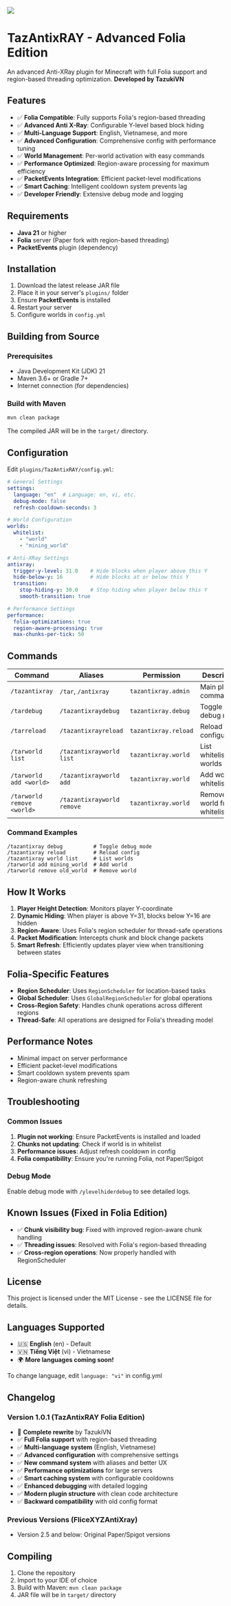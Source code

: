 <a href> <img src="https://raw.githubusercontent.com/TazukiVN/TazAntixRAY/master/minecraft_title.png"> </a>

# TazAntixRAY - Advanced Folia Edition

An advanced Anti-XRay plugin for Minecraft with full Folia support and region-based threading optimization. **Developed by TazukiVN**

## Features

- ✅ **Folia Compatible**: Fully supports Folia's region-based threading
- ✅ **Advanced Anti X-Ray**: Configurable Y-level based block hiding
- ✅ **Multi-Language Support**: English, Vietnamese, and more
- ✅ **Advanced Configuration**: Comprehensive config with performance tuning
- ✅ **World Management**: Per-world activation with easy commands
- ✅ **Performance Optimized**: Region-aware processing for maximum efficiency
- ✅ **PacketEvents Integration**: Efficient packet-level modifications
- ✅ **Smart Caching**: Intelligent cooldown system prevents lag
- ✅ **Developer Friendly**: Extensive debug mode and logging

## Requirements

- **Java 21** or higher
- **Folia** server (Paper fork with region-based threading)
- **PacketEvents** plugin (dependency)

## Installation

1. Download the latest release JAR file
2. Place it in your server's `plugins/` folder
3. Ensure **PacketEvents** is installed
4. Restart your server
5. Configure worlds in `config.yml`

## Building from Source

### Prerequisites
- Java Development Kit (JDK) 21
- Maven 3.6+ or Gradle 7+
- Internet connection (for dependencies)

### Build with Maven
```bash
mvn clean package
```

The compiled JAR will be in the `target/` directory.

## Configuration

Edit `plugins/TazAntixRAY/config.yml`:

```yaml
# General Settings
settings:
  language: "en"  # Language: en, vi, etc.
  debug-mode: false
  refresh-cooldown-seconds: 3

# World Configuration
worlds:
  whitelist:
    - "world"
    - "mining_world"

# Anti-XRay Settings
antixray:
  trigger-y-level: 31.0    # Hide blocks when player above this Y
  hide-below-y: 16         # Hide blocks at or below this Y
  transition:
    stop-hiding-y: 30.0    # Stop hiding when player below this Y
    smooth-transition: true

# Performance Settings
performance:
  folia-optimizations: true
  region-aware-processing: true
  max-chunks-per-tick: 50
```

## Commands

| Command | Aliases | Permission | Description |
|---------|---------|------------|-------------|
| `/tazantixray` | `/tar`, `/antixray` | `tazantixray.admin` | Main plugin command |
| `/tardebug` | `/tazantixraydebug` | `tazantixray.debug` | Toggle debug mode |
| `/tarreload` | `/tazantixrayreload` | `tazantixray.reload` | Reload configuration |
| `/tarworld list` | `/tazantixrayworld list` | `tazantixray.world` | List whitelisted worlds |
| `/tarworld add <world>` | `/tazantixrayworld add` | `tazantixray.world` | Add world to whitelist |
| `/tarworld remove <world>` | `/tazantixrayworld remove` | `tazantixray.world` | Remove world from whitelist |

### Command Examples
```
/tazantixray debug          # Toggle debug mode
/tazantixray reload         # Reload config
/tazantixray world list     # List worlds
/tarworld add mining_world  # Add world
/tarworld remove old_world  # Remove world
```

## How It Works

1. **Player Height Detection**: Monitors player Y-coordinate
2. **Dynamic Hiding**: When player is above Y=31, blocks below Y=16 are hidden
3. **Region-Aware**: Uses Folia's region scheduler for thread-safe operations
4. **Packet Modification**: Intercepts chunk and block change packets
5. **Smart Refresh**: Efficiently updates player view when transitioning between states

## Folia-Specific Features

- **Region Scheduler**: Uses `RegionScheduler` for location-based tasks
- **Global Scheduler**: Uses `GlobalRegionScheduler` for global operations
- **Cross-Region Safety**: Handles chunk operations across different regions
- **Thread-Safe**: All operations are designed for Folia's threading model

## Performance Notes

- Minimal impact on server performance
- Efficient packet-level modifications
- Smart cooldown system prevents spam
- Region-aware chunk refreshing

## Troubleshooting

### Common Issues

1. **Plugin not working**: Ensure PacketEvents is installed and loaded
2. **Chunks not updating**: Check if world is in whitelist
3. **Performance issues**: Adjust refresh cooldown in config
4. **Folia compatibility**: Ensure you're running Folia, not Paper/Spigot

### Debug Mode

Enable debug mode with `/ylevelhiderdebug` to see detailed logs.

## Known Issues (Fixed in Folia Edition)

- ✅ **Chunk visibility bug**: Fixed with improved region-aware chunk handling
- ✅ **Threading issues**: Resolved with Folia's region-based threading
- ✅ **Cross-region operations**: Now properly handled with RegionScheduler

## License

This project is licensed under the MIT License - see the LICENSE file for details.

## Languages Supported

- 🇺🇸 **English** (en) - Default
- 🇻🇳 **Tiếng Việt** (vi) - Vietnamese
- 🌍 **More languages coming soon!**

To change language, edit `language: "vi"` in config.yml

## Changelog

### Version 1.0.1 (TazAntixRAY Folia Edition)
- 🎉 **Complete rewrite** by TazukiVN
- ✅ **Full Folia support** with region-based threading
- ✅ **Multi-language system** (English, Vietnamese)
- ✅ **Advanced configuration** with comprehensive settings
- ✅ **New command system** with aliases and better UX
- ✅ **Performance optimizations** for large servers
- ✅ **Smart caching system** with configurable cooldowns
- ✅ **Enhanced debugging** with detailed logging
- ✅ **Modern plugin structure** with clean code architecture
- ✅ **Backward compatibility** with old config format

### Previous Versions (FliceXYZAntiXray)
- Version 2.5 and below: Original Paper/Spigot versions

## Compiling

1. Clone the repository
2. Import to your IDE of choice
3. Build with Maven: `mvn clean package`
4. JAR file will be in `target/` directory
